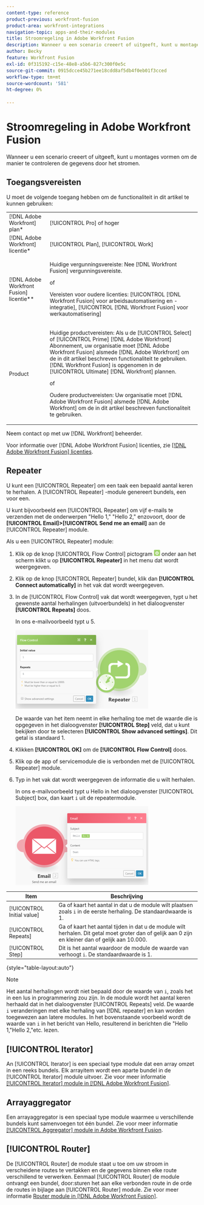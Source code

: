 ```yaml
---
content-type: reference
product-previous: workfront-fusion
product-area: workfront-integrations
navigation-topic: apps-and-their-modules
title: Stroomregeling in Adobe Workfront Fusion
description: Wanneer u een scenario creeert of uitgeeft, kunt u montages vormen om de manier te controleren de gegevens door het stromen.
author: Becky
feature: Workfront Fusion
exl-id: 0f315192-c15e-48e8-a5b6-827c300f0e5c
source-git-commit: 0915dcce45b271ee18cdd8af5db4f0eb01f3cced
workflow-type: tm+mt
source-wordcount: '581'
ht-degree: 0%

---
```


# Stroomregeling in Adobe Workfront Fusion

Wanneer u een scenario creeert of uitgeeft, kunt u montages vormen om de manier te controleren de gegevens door het stromen.

## Toegangsvereisten

U moet de volgende toegang hebben om de functionaliteit in dit artikel te kunnen gebruiken:

<table style="table-layout:auto"> 
 <col> 
 <col> 
 <tbody> 
  <tr> 
   <td role="rowheader">[!DNL Adobe Workfront] plan*</td>
  <td> <p>[!UICONTROL Pro] of hoger</p> </td>
  </tr> 
  <tr data-mc-conditions=""> 
   <td role="rowheader">[!DNL Adobe Workfront] licentie*</td>
   <td> <p>[!UICONTROL Plan], [!UICONTROL Work]</p> </td> 
  </tr> 
  <tr> 
   <td role="rowheader">[!DNL Adobe Workfront Fusion] licentie**</td> 
   <td>
   <p>Huidige vergunningsvereiste: Nee [!DNL Workfront Fusion] vergunningsvereiste.</p>
   <p>of</p>
   <p>Vereisten voor oudere licenties: [!UICONTROL [!DNL Workfront Fusion] voor arbeidsautomatisering en -integratie],  [!UICONTROL [!DNL Workfront Fusion] voor werkautomatisering]</p>
   </td> 
  </tr> 
  <tr> 
   <td role="rowheader">Product</td> 
   <td>
   <p>Huidige productvereisten: Als u de [!UICONTROL Select] of [!UICONTROL Prime] [!DNL Adobe Workfront] Abonnement, uw organisatie moet [!DNL Adobe Workfront Fusion] alsmede [!DNL Adobe Workfront] om de in dit artikel beschreven functionaliteit te gebruiken. [!DNL Workfront Fusion] is opgenomen in de [!UICONTROL Ultimate] [!DNL Workfront] plannen.</p>
   <p>of</p>
   <p>Oudere productvereisten: Uw organisatie moet [!DNL Adobe Workfront Fusion] alsmede [!DNL Adobe Workfront] om de in dit artikel beschreven functionaliteit te gebruiken.</p>
   </td> 
  </tr> 
 </tbody> 
</table>

Neem contact op met uw [!DNL Workfront] beheerder.

Voor informatie over [!DNL Adobe Workfront Fusion] licenties, zie [[!DNL Adobe Workfront Fusion] licenties](../../workfront-fusion/get-started/license-automation-vs-integration.md).

## Repeater

U kunt een [!UICONTROL Repeater] om een taak een bepaald aantal keren te herhalen. A [!UICONTROL Repeater] -module genereert bundels, een voor een.

U kunt bijvoorbeeld een [!UICONTROL Repeater] om vijf e-mails te verzenden met de onderwerpen &quot;Hello 1,&quot; &quot;Hello 2,&quot; enzovoort, door de **[!UICONTROL Email]>[!UICONTROL Send me an email]** aan de [!UICONTROL Repeater] module.

Als u een [!UICONTROL Repeater] module:

1. Klik op de knop [!UICONTROL Flow Control] pictogram ![](assets/flow-control-icon.gif) onder aan het scherm klikt u op **[!UICONTROL Repeater]** in het menu dat wordt weergegeven.
1. Klik op de knop [!UICONTROL Repeater] bundel, klik dan **[!UICONTROL Connect automatically]** in het vak dat wordt weergegeven.
1. In de [!UICONTROL Flow Control] vak dat wordt weergegeven, typt u het gewenste aantal herhalingen (uitvoerbundels) in het dialoogvenster **[!UICONTROL Repeats]** doos.

   In ons e-mailvoorbeeld typt u 5.

   ![](assets/repeater-2-350x207.png)

   De waarde van het item neemt in elke herhaling toe met de waarde die is opgegeven in het dialoogvenster **[!UICONTROL Step]** veld, dat u kunt bekijken door te selecteren **[!UICONTROL Show advanced settings]**. Dit getal is standaard 1.

1. Klikken **[!UICONTROL OK]** om de **[!UICONTROL Flow Control]** doos.

1. Klik op de app of servicemodule die is verbonden met de [!UICONTROL Repeater] module.
1. Typ in het vak dat wordt weergegeven de informatie die u wilt herhalen.

   In ons e-mailvoorbeeld typt u Hello in het dialoogvenster [!UICONTROL Subject] box, dan kaart `i` uit de repeatermodule.

   ![](assets/repeater-3-350x207.png)

| Item | Beschrijving |
|---|---|
| [!UICONTROL Initial value] | Ga of kaart het aantal in dat u de module wilt plaatsen zoals `i` in de eerste herhaling. De standaardwaarde is 1. |
| [!UICONTROL Repeats] | Ga of kaart het aantal tijden in dat u de module wilt herhalen. Dit getal moet groter dan of gelijk aan 0 zijn en kleiner dan of gelijk aan 10.000. |
| [!UICONTROL Step] | Dit is het aantal waardoor de module de waarde van verhoogt `i`. De standaardwaarde is 1. |

{style="table-layout:auto"}

>[!NOTE]
>
>Het aantal herhalingen wordt niet bepaald door de waarde van `i`, zoals het in een lus in programmering zou zijn. In de module wordt het aantal keren herhaald dat in het dialoogvenster [!UICONTROL Repeats] veld. De waarde `i` veranderingen met elke herhaling van [!DNL repeater] en kan worden toegewezen aan latere modules. In het bovenstaande voorbeeld wordt de waarde van `i` in het bericht van Hello, resulterend in berichten die &quot;Hello 1,&quot;Hello 2,&quot;etc. lezen.

## [!UICONTROL Iterator]

An [!UICONTROL Iterator] is een speciaal type module dat een array omzet in een reeks bundels. Elk arrayitem wordt een aparte bundel in de [!UICONTROL Iterator] module uitvoer. Zie voor meer informatie [[!UICONTROL Iterator] module in [!DNL Adobe Workfront Fusion]](../../workfront-fusion/modules/iterator-module.md).

## Arrayaggregator

Een arrayaggregator is een speciaal type module waarmee u verschillende bundels kunt samenvoegen tot één bundel. Zie voor meer informatie [[!UICONTROL Aggregator] module in Adobe Workfront Fusion](../../workfront-fusion/modules/aggregator-module.md).

## [!UICONTROL Router]

De [!UICONTROL Router] de module staat u toe om uw stroom in verscheidene routes te vertakken en de gegevens binnen elke route verschillend te verwerken. Eenmaal [!UICONTROL Router] de module ontvangt een bundel, door:sturen het aan elke verbonden route in de orde de routes in bijlage aan [!UICONTROL Router] module. Zie voor meer informatie [Router module in [!DNL Adobe Workfront Fusion]](../../workfront-fusion/modules/router-module.md).

<!--
<div data-mc-conditions="QuicksilverOrClassic.Draft mode">
<h2>Directives</h2>
<p>The error handling directives allow you to control how your scenario reacts to errors. For more information, see <a href="../../workfront-fusion/errors/advanced-error-handling.md" class="MCXref xref">Advanced error handling in Adobe Workfront Fusion</a> and <a href="../../workfront-fusion/errors/directives-for-error-handling.md" class="MCXref xref">Directives for error handling in Adobe Workfront Fusion</a>.</p>
</div>
-->
